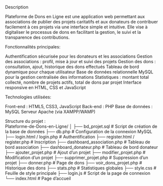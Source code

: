 Description

Plateforme de Dons en Ligne est une application web permettant aux associations de publier des projets caritatifs et aux donateurs de contribuer facilement à ces projets via une interface simple et intuitive.
Elle vise à digitaliser le processus de dons en facilitant la gestion, le suivi et la transparence des contributions.


Fonctionnalités principales:

  Authentification sécurisée pour les donateurs et les associations
  Gestion des associations : profil, mise à jour et suivi des projets
  Gestion des dons : consultation, ajout, historique des dons effectués
  Tableau de bord dynamique pour chaque utilisateur
  Base de données relationnelle MySQL pour la gestion centralisée des informations
  Statistiques : montant total collecté, nombre de projets actifs, total de dons par projet
  Interface responsive en HTML, CSS et JavaScript

Technologies utilisées:
 
  Front-end :	HTML5, CSS3, JavaScript
  Back-end :	PHP
  Base de données :	MySQL
  Serveur	Apache (via XAMPP/WAMP)
   
    
Structure du projet :    
Plateforme-de-Dons-en-Ligne/
│
├── bd_projet.sql                # Script de création de la base de données
├── db.php                       # Configuration de la connexion MySQL
├── login.html / login.php       # Authentification
├── register.html / register.php # Inscription
├── dashboard_association.php    # Tableau de bord association
├── dashboard_donateur.php       # Tableau de bord donateur
├── ajouter_projet.php           # Ajout d’un projet
├── modifier_projet.php          # Modification d’un projet
├── supprimer_projet.php         # Suppression d’un projet
├── donner.php                   # Page de dons
├── voir_dons_projet.php         # Historique des dons
├── stats.php                    # Statistiques globales
├── style.css                    # Feuille de style principale
├── login.js                     # Script de la page de connexion
└── index.html                   # Page d’accueil
